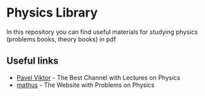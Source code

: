 # Physics Library

In this repository you can find useful materials for studying physics (problems books, theory books) in pdf

## Useful links
- [Pavel Viktor][Pavel_Viktor] - The Best Channel with Lectures on Physics
- [mathus][Mathus] - The Website with Problems on Physics

[Pavel_Viktor]:https://www.youtube.com/@pvictor54

[Mathus]:https://mathus.ru/phys/index.php